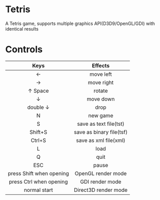# Tetris
A Tetris game, supports multiple graphics API(D3D9/OpenGL/GDI) with identical results

# Controls
|    Keys    |    Effects    |
|    :---:   |     :---:     |
| ←          | move left     |
| →          | move right    |
| ↑ Space    | rotate        |
| ↓          | move down     |
| double ↓   | drop          |
| N 		 | new game                 |
| S 		 | save as text file(tst)   |
| Shift+S	 | save as binary file(tsf) |
| Ctrl+S 	 | save as xml file(xml)    |
| L 		 | load                     |
| Q 		 | quit                     |
| ESC 		 | pause                    |
| press Shift when opening | OpenGL render mode   |
| press Ctrl when opening  | GDI render mode      |
| normal start             | Direct3D render mode |
